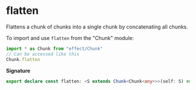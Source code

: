 # flatten

Flattens a chunk of chunks into a single chunk by concatenating all chunks.

To import and use `flatten` from the "Chunk" module:

```ts
import * as Chunk from "effect/Chunk"
// Can be accessed like this
Chunk.flatten
```

**Signature**

```ts
export declare const flatten: <S extends Chunk<Chunk<any>>>(self: S) => Chunk.Flatten<S>
```
